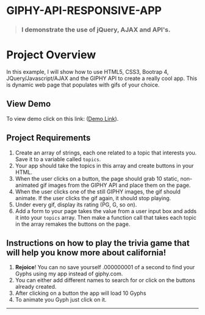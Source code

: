 
# GIPHY-API-RESPONSIVE-APP
> ### I demonstrate the use of jQuery, AJAX and API's. 

# Project Overview
In this example, I will show how to use HTML5, CSS3, Bootrap 4, JQuery/Javascript/AJAX and the GIPHY API to create a really cool app. This is dynamic web page that populates with gifs of your choice.

## View Demo  
To view demo click on this link: ([Demo Link](https://dointhedev.github.io/GIPHY-API-RESPONSIVE-APP)).

## Project Requirements  
1. Create an array of strings, each one related to a topic that interests you. Save it to a variable called `topics`.
1. Your app should take the topics in this array and create buttons in your HTML.
1. When the user clicks on a button, the page should grab 10 static, non-animated gif images from the GIPHY API and place them on the page.
1. When the user clicks one of the still GIPHY images, the gif should animate. If the user clicks the gif again, it should stop playing.
1. Under every gif, display its rating (PG, G, so on).
1. Add a form to your page takes the value from a user input box and adds it into your `topics` array. Then make a function call that takes each topic in the array remakes the buttons on the page.

## Instructions on how to play the trivia game that will help you know more about california! 
1. **Rejoice**! You can no save yourself .000000001 of a second to find your Gyphs using my app instead of giphy.com.
1. You can either add different names to search for or click on the buttons already created.
1. After clicking on a button the app will load 10 Gyphs 
1. To animate you Gyph just click on it. 

- - -
